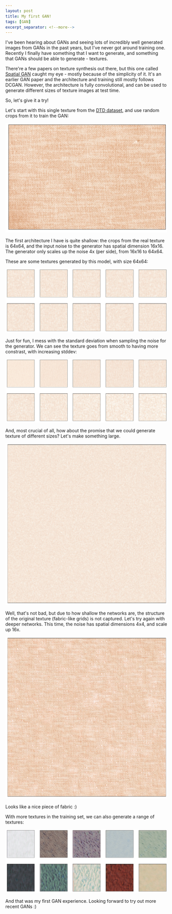 ```yaml
---
layout: post
title: My first GAN!
tags: [GAN]
excerpt_separator: <!--more-->
---
```


I've been hearing about GANs and seeing lots of incredibly well generated images from GANs in the past years, but I've never got around training one. Recently I finally have something that I want to generate, and something that GANs should be able to generate - textures.

There're a few papers on texture synthesis out there, but this one called [Spatial GAN](https://arxiv.org/pdf/1611.08207.pdf) caught my eye - mostly because of the simplicity of it. It's an earlier GAN paper and the architecture and training still mostly follows DCGAN. However, the architecture is fully convolutional, and can be used to generate different sizes of texture images at test time.

So, let's give it a try!

Let's start with this single texture from the [DTD dataset](https://www.robots.ox.ac.uk/~vgg/data/dtd/), and use random crops from it to train the GAN:

<p align="center"><img src="/assets/img/first_gan/pink_texture.png"/></p>

The first architecture I have is quite shallow: the crops from the real texture is 64x64, and the input noise to the generator has spatial dimension 16x16. The generator only scales up the noise 4x (per side), from 16x16 to 64x64.

These are some textures generated by this model, with size 64x64:

<p align="center"><img src="/assets/img/first_gan/generated1.png"/></p>

Just for fun, I mess with the standard deviation when sampling the noise for the generator. We can see the texture goes from smooth to having more constrast, with increasing stddev:

<p align="center"><img src="/assets/img/first_gan/generated2.png"/></p>

And, most crucial of all, how about the promise that we could generate texture of different sizes? Let's make something large.

<p align="center"><img src="/assets/img/first_gan/generated3.png"/></p>

Well, that's not bad, but due to how shallow the networks are, the structure of the original texture (fabric-like grids) is not captured. Let's try again with deeper networks. This time, the noise has spatial dimensions 4x4, and scale up 16x.

<p align="center"><img src="/assets/img/first_gan/generated4.png"/></p>

Looks like a nice piece of fabric :)

With more textures in the training set, we can also generate a range of textures:

<p align="center"><img src="/assets/img/first_gan/generated5.png"/></p>

And that was my first GAN experience. Looking forward to try out more recent GANs :)

